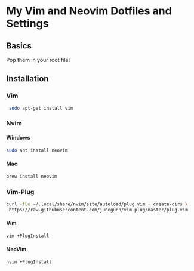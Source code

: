 # My Vim and Neovim Dotfiles and Settings

## Basics

Pop them in your root file!

## Installation

### Vim

```bash
 sudo apt-get install vim
```

### Nvim

#### Windows

```bash
sudo apt install neovim
```

#### Mac

```bash
brew install neovim
```

### Vim-Plug

```bash
curl -fLo ~/.local/share/nvim/site/autoload/plug.vim - create-dirs \
 https://raw.githubusercontent.com/junegunn/vim-plug/master/plug.vim
```

#### Vim

```bash
vim +PlugInstall
```

#### NeoVim

```bash
nvim +PlugInstall
```
